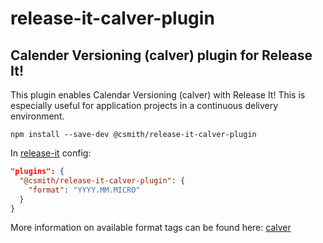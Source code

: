 # release-it-calver-plugin

## Calender Versioning (calver) plugin for Release It!

This plugin enables Calendar Versioning (calver) with Release It! This is especially useful for application projects in a continuous delivery environment. 

```
npm install --save-dev @csmith/release-it-calver-plugin
```

In [release-it](https://github.com/release-it/release-it) config:

```json
"plugins": {
  "@csmith/release-it-calver-plugin": {
    "format": "YYYY.MM.MICRO"
  }
}
```

More information on available format tags can be found here: [calver](https://github.com/muratgozel/node-calver)
